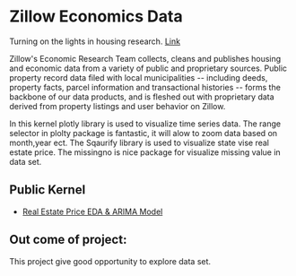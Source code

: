 # Zillow Economics Data
Turning on the lights in housing research. [Link](https://www.kaggle.com/zynicide/wine-reviews) 

Zillow's Economic Research Team collects, cleans and publishes housing and economic data from a variety of public and proprietary sources. Public property record data filed with local municipalities -- including deeds, property facts, parcel information and transactional histories -- forms the backbone of our data products, and is fleshed out with proprietary data derived from property listings and user behavior on Zillow.

In this kernel plotly library is used to visualize time series data. The range selector in plolty package is fantastic, it will alow to zoom data based on month,year ect. The Sqaurify library is used to visualize state vise real estate price. The missingno is nice package for visualize missing value in data set.
## Public Kernel
* [Real Estate Price EDA & ARIMA Model](https://www.kaggle.com/sudhirnl7/real-estate-price-eda-arima-model)

## Out come of project:
This project give good opportunity to explore data set.
